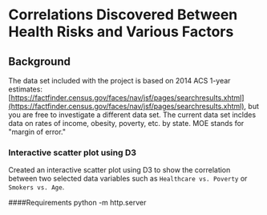 # Correlations Discovered Between Health Risks and Various Factors

## Background


The data set included with the project is based on 2014 ACS 1-year estimates: [https://factfinder.census.gov/faces/nav/jsf/pages/searchresults.xhtml](https://factfinder.census.gov/faces/nav/jsf/pages/searchresults.xhtml), but you are free to investigate a different data set. The current data set incldes data on rates of income, obesity, poverty, etc. by state. MOE stands for "margin of error."


### Interactive scatter plot using D3


Created an interactive scatter plot using D3 to show the correlation between two selected data variables such as `Healthcare vs. Poverty` or `Smokers vs. Age`.

####Requirements
python -m http.server

